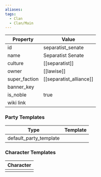 ```yaml
---
aliases: 
tags:
  - Clan
  - Clan/Main
---
```


| Property      | Value                   |
| ------------- | ----------------------- |
| id            | separatist_senate       |
| name          | Separatist Senate       |
| culture       | [[separatist]]          |
| owner         | [[lawise]]              |
| super_faction | [[separatist_alliance]] |
| banner_key    |                         |
| is_noble      | true                    |
| wiki link     |                         |

### Party Templates
| Type                   | Template |
| ---------------------- | -------- |
| default_party_template |          |

### Character Templates
| Character |
| :-------: |
|           |